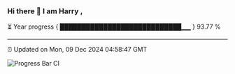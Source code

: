 ### Hi there 👋 I am Harry , 

⏳ Year progress { ████████████████████████████▁▁ } 93.77 %

---

⏰ Updated on Mon, 09 Dec 2024 04:58:47 GMT

![Progress Bar CI](https://github.com/duykhang68/duykhang68/workflows/Progress%20Bar%20CI/badge.svg)
